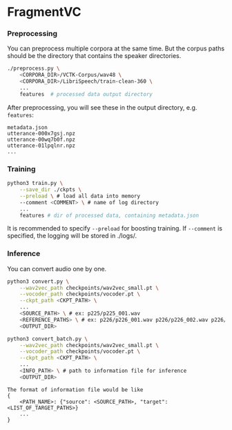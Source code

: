 # FragmentVC

### Preprocessing

You can preprocess multiple corpora at the same time.
But the corpus paths should be the directory that contains the speaker directories.
```bash
./preprocess.py \
    <CORPORA_DIR>/VCTK-Corpus/wav48 \
    <CORPORA_DIR>/LibriSpeech/train-clean-360 \
    ...
    features  # processed data output directory
```

After preprocessing, you will see these in the output directory, e.g. `features`:
```text
metadata.json
utterance-000x7gsj.npz
utterance-00wq7b0f.npz
utterance-01lpqlnr.npz
...
```

### Training 

```bash
python3 train.py \
    --save_dir ./ckpts \
    --preload \ # load all data into memory 
    --comment <COMMENT> \ # name of log directory
    ...
    features # dir of processed data, containing metadata.json
```

It is recommended to specify `--preload` for boosting training.
If `--comment` is specified, the logging will be stored in ./logs/<COMMENT>.

### Inference

You can convert audio one by one.

```bash
python3 convert.py \
    --wav2vec_path checkpoints/wav2vec_small.pt \
    --vocoder_path checkpoints/vocoder.pt \
    --ckpt_path <CKPT_PATH> \
    ...
    <SOURCE_PATH> \ # ex: p225/p225_001.wav
    <REFERENCE_PATHS> \ # ex: p226/p226_001.wav p226/p226_002.wav p226/p226_003.wav ...
    <OUTPUT_DIR>
```

```bash
python3 convert_batch.py \
    --wav2vec_path checkpoints/wav2vec_small.pt \
    --vocoder_path checkpoints/vocoder.pt \
    --ckpt_path <CKPT_PATH> \
    ...
    <INFO_PATH> \ # path to information file for inference
    <OUTPUT_DIR>
```

```text
The format of information file would be like
{
    <PATH_NAME>: {"source": <SOURCE_PATH>, "target": <LIST_OF_TARGET_PATHS>}
    ...
}
```
